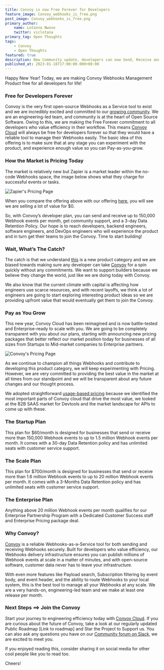 ```yaml
---
title: Convoy is now Free Forever for Developers
feature_image: Convoy_webhooks_is_free.png
post_image: Convoy_webhooks_is_free.png
primary_author:
    name: Lotanna Nwose
    twitter: viclotana
primary_tag: Open Thoughts
tags:
    - Convoy
    - Open Thoughts
featured: true
description: New Community update, developers can now Send, Receive and Manage millions of Webhooks reliably with Convoy today for $0.
published_at: 2023-01-16T17:00:00.000+00:00
---
```


Happy New Year! Today, we are making Convoy Webhooks Management Product free for all developers for life!

### Free for Developers Forever

Convoy is the very first open-source Webhooks as a Service tool to exist and we are incredibly excited and committed to our [growing community](https://convoy-community.slack.com/join/shared_invite/zt-xiuuoj0m-yPp~ylfYMCV9s038QL0IUQ#/shared-invite/email). We are an engineering-led team, and community is at the heart of Open Source Software. Owing to this, we are making the Free Forever commitment to all developers who value efficiency in their workflow. This means [Convoy Cloud](https://dashboard.getconvoy.io/signup) will always be free for developers forever so that they would have a reliable tool to manage their Webhooks easily. The basic idea of this offering is to make sure that at any stage you can experiment with the product, and experience enough value so you can Pay-as-you-grow.

### How the Market is Pricing Today

The market is relatively new but Zapier is a market leader within the no-code Webhooks space, the image below shows what they charge for successful events or tasks.

![Zapier's Pricing Page](/blog-assets/zapier_pricing.png)

When you compare the offering above with our offering [here](https://www.getconvoy.io/pricing), you will see we are selling a lot of value for $0.

 So, with Convoy’s developer plan, you can send and receive up to 150,000 Webhook events per month, get community support, and a 3-day Data Retention Policy.  Our hope is to reach developers, backend engineers, software engineers, and DevOps engineers who will experience the product and in turn get their teams to join the Convoy. Time to start building!

### Wait, What’s The Catch?

The catch is that we understand [this](https://getconvoy.io/blog/introducing-convoy) is a new product category and we are biased towards making sure any developer can take [Convoy](https://getconvoy.io) for a spin quickly without any commitments. We want to support builders because we believe they change the world, just like we are doing today with Convoy. 

We also know that the current climate with capital is affecting how engineers use scarce resources, and with recent layoffs, we think a lot of engineers are going to start exploring interesting product ideas so we are providing upfront value that would eventually get them to join the Convoy.

### Pay as You Grow

This new year, Convoy Cloud has been reimagined and is now battle-tested and Enterprise-ready to scale with you. We are going to be completely transparent with you about our plans, starting with announcing new pricing packages that better reflect our market position today for businesses of all sizes from Startups to Mid-market companies to Enterprise partners. 

![Convoy's Pricing Page](/blog-assets/convoy_pricing.png)

As we continue to champion all things Webhooks and contribute to developing this product category, we will keep experimenting with Pricing. However, we are very committed to providing the best value in the market at all times from our standpoint and we will be transparent about any future changes and our thought process. 

We adopted straightforward [usage-based pricing](https://dealhub.io/glossary/usage-based-pricing/) because we identified the most important parts of Convoy cloud that drive the most value, we looked at the B2B SAAS market for Devtools and the market landscape for APIs to come up with these.

### The Startup Plan

This plan for $60/month is designed for businesses that send or receive more than 150,000 Webhook events to up to 1.5 million Webhook events per month. It comes with a 30-day Data Retention policy and has unlimited seats with customer service support.

### The Scale Plan 

This plan for $700/month is designed for businesses that send or receive more than 1.6 million Webhook events to up to 20 million Webhook events per month. It comes with a 3-Months Data Retention policy and has unlimited seats with customer service support.

### The Enterprise Plan

Anything above 20 million Webhook events per month qualifies for our Enterprise Partnership Program with a Dedicated Customer Success staff and Enterprise Pricing package deal.

### Why Convoy?

[Convoy](https://getconvoy.io) is a reliable Webhooks-as-a-Service tool for both sending and receiving Webhooks securely. Built for developers who value efficiency, our Webhooks delivery infrastructure ensures you can publish millions of Webhook events at scale in a matter of minutes, and with open-source software,  customer data never has to leave your infrastructure.

With even more features like Payload search, Subscription filtering by event body, and event header, and the ability to route Webhooks to your local system, this is the best tool to manage all your Webhooks at any scale. We are a very hands-on, engineering-led team and we make at least one release per month.

### Next Steps ==> Join the Convoy

Start your journey to engineering efficiency today with [Convoy Cloud](https://dashboard.getconvoy.io/signup). If you are curious about the future of Convoy, take a look at our regularly updated Public Roadmap [Link to roadmap] and Star the Project to Support us. You can also ask any questions you have on our [Community forum on Slack](https://convoy-community.slack.com/join/shared_invite/zt-xiuuoj0m-yPp~ylfYMCV9s038QL0IUQ#/shared-invite/email), we are excited to meet you.

If you enjoyed reading this, consider sharing it on social media for other cool people like you to read too. 

Cheers!
